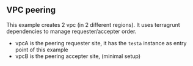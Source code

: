 VPC peering
-----------

This example creates 2 vpc (in 2 different regions). It uses terragrunt dependencies to manage requester/accepter order.
* vpcA is the peering requester site, it has the `testa` instance as entry point of this example
* vpcB is the peering accepter site, (minimal setup)


